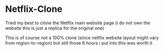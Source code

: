 # Netflix-Clone
Tried my best to clone the Netflix main website page (i do not own the website this is just a replica for the original one)

This is of course not a 100% clone (since netflix website layout might vary from region-to-region) but still those 6 hours i put into this was worth it
